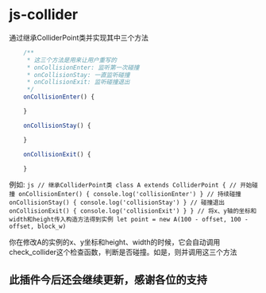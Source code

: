 # js-collider
通过继承ColliderPoint类并实现其中三个方法
``` js
    /**
     * 这三个方法是用来让用户重写的
     * onCollisionEnter: 监听第一次碰撞
     * onCollisionStay: 一直监听碰撞
     * onCollisionExit: 监听碰撞退出
     */
    onCollisionEnter() {

    }

    onCollisionStay() {

    }

    onCollisionExit() {

    }
```
例如:
      ``` js
           // 继承ColliderPoint类
          class A extends ColliderPoint {
              // 开始碰撞
              onCollisionEnter() {
                  console.log('collisionEnter')
              }
              // 持续碰撞
              onCollisionStay() {
                  console.log('collisionStay')
              }
              // 碰撞退出
              onCollisionExit() {
                  console.log('collisionExit')
              }
          }
          // 将x、y轴的坐标和width和height传入构造方法得到实例
          let point = new A(100 - offset, 100 - offset, block_w)
      ```
      
你在修改A的实例的x、y坐标和height、width的时候，它会自动调用check_collider这个检查函数，判断是否碰撞。如是，则并调用这三个方法

## 此插件今后还会继续更新，感谢各位的支持
